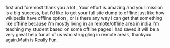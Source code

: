 first and foremost thank you a lot , Your effort is amazing and your mission is a big success, but i'd like to get your full site dump to offline  just like how wikipedia have offline option , or is there any way i can get that something like offline because i'm mostly living in an remote/offline area in india.I'm teaching my student based on some offline pages i had saved.it will be a very great help for all of us who struggling in remote areas, thankyou again.Math is Really Fun.
